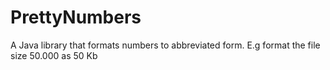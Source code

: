 PrettyNumbers
=============

A Java library that formats numbers to abbreviated form. E.g format the file size 50.000 as 50 Kb 
